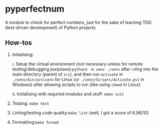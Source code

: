 # pyperfectnum
A module to check for perfect numbers, just for the sake of learning TDD (test-driven development) of Python projects

## How-tos
1. Initialising:

   i. Setup the virtual environment (not necessary unless for remote testing/debugging purposes):`python3 -m venv ./venv` after `cd`ing into the main directory (parent of `src`), and then run `activate` in `./venv/bin/activate` for Linux (or `./venv/Scripts/Activate.ps1` in Windows) after allowing scripts to run (like using `chmod` in Linux)
   
   ii. Initialising with required modules and stuff: `make init`
2. Testing: `make test`
3. Linting/testing code quality:`make lint` (well, I got a score of 6.96/10)
4. Formatting:`make format`
